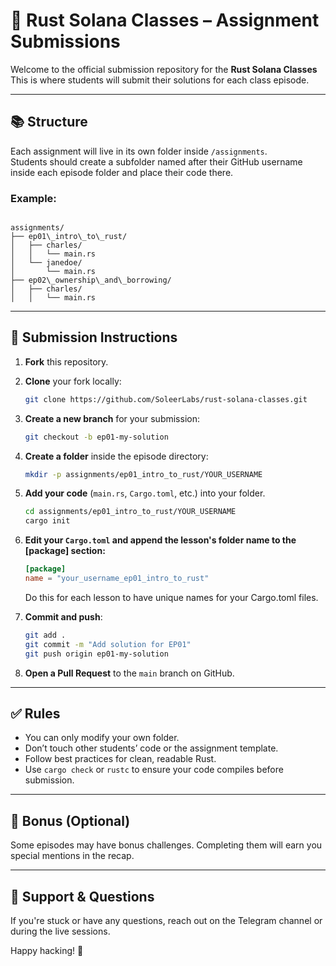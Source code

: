 # 🦀 Rust Solana Classes – Assignment Submissions

Welcome to the official submission repository for the **Rust Solana Classes**   
This is where students will submit their solutions for each class episode.

---

## 📚 Structure

Each assignment will live in its own folder inside `/assignments`.  
Students should create a subfolder named after their GitHub username inside each episode folder and place their code there.

### Example:
```

assignments/
├── ep01\_intro\_to\_rust/
│   ├── charles/
│   │   └── main.rs
│   └── janedoe/
│       └── main.rs
├── ep02\_ownership\_and\_borrowing/
│   ├── charles/
│   │   └── main.rs

````

---

## 📝 Submission Instructions

1. **Fork** this repository.
2. **Clone** your fork locally:
   ```bash
   git clone https://github.com/SoleerLabs/rust-solana-classes.git
   ````

3. **Create a new branch** for your submission:

   ```bash
   git checkout -b ep01-my-solution
   ```
4. **Create a folder** inside the episode directory:

   ```bash
   mkdir -p assignments/ep01_intro_to_rust/YOUR_USERNAME
   ```
5. **Add your code** (`main.rs`, `Cargo.toml`, etc.) into your folder.

   ```bash
   cd assignments/ep01_intro_to_rust/YOUR_USERNAME
   cargo init
   ```
  
6. **Edit your `Cargo.toml` and append the lesson's folder name to the [package] section:**

   ```toml
   [package]
   name = "your_username_ep01_intro_to_rust"
   ```
   Do this for each lesson to have unique names for your Cargo.toml files.

7. **Commit and push**:

   ```bash
   git add .
   git commit -m "Add solution for EP01"
   git push origin ep01-my-solution
   ```
8. **Open a Pull Request** to the `main` branch on GitHub.

---

## ✅ Rules

* You can only modify your own folder.
* Don’t touch other students’ code or the assignment template.
* Follow best practices for clean, readable Rust.
* Use `cargo check` or `rustc` to ensure your code compiles before submission.

---

## 🧪 Bonus (Optional)

Some episodes may have bonus challenges. Completing them will earn you special mentions in the recap.

---

## 💬 Support & Questions

If you're stuck or have any questions, reach out on the Telegram channel or during the live sessions.

Happy hacking! 🦀

